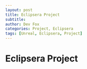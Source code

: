 ```yaml
---
layout: post
title: Eclipsera Project
subtitle: 
author: Dev Fox
categories: Project, Eclipsera
tags: [Unreal, Eclipsera, Project]
---
```


# Eclipsera Project